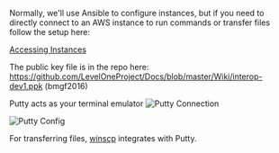Normally, we'll use Ansible to configure instances, but if you need to directly connect to an AWS instance to run commands or transfer files follow the setup here:

[Accessing Instances](http://docs.aws.amazon.com/AWSEC2/latest/UserGuide/AccessingInstances.html)

The public key file is in the repo here: https://github.com/LevelOneProject/Docs/blob/master/Wiki/interop-dev1.ppk (bmgf2016)

Putty acts as your terminal emulator
![Putty Connection](https://github.com/LevelOneProject/Docs/blob/master/Wiki/PuttyConnection.PNG)

![Putty Config](https://github.com/LevelOneProject/Docs/blob/master/Wiki/PuttyConfig.png)

For transferring files, [winscp](http://winscp.net/download/WinSCP-5.9.1-Setup.exe) integrates with Putty.